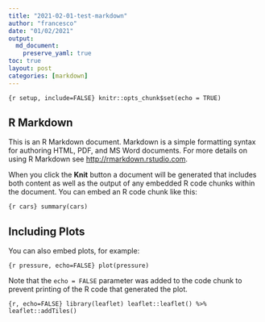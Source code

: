 ```yaml
---
title: "2021-02-01-test-markdown"
author: "francesco"
date: "01/02/2021"
output: 
  md_document:
    preserve_yaml: true
toc: true
layout: post
categories: [markdown]
---
```




`{r setup, include=FALSE} knitr::opts_chunk$set(echo = TRUE)`

## R Markdown

This is an R Markdown document. Markdown is a simple formatting syntax
for authoring HTML, PDF, and MS Word documents. For more details on
using R Markdown see <http://rmarkdown.rstudio.com>.

When you click the **Knit** button a document will be generated that
includes both content as well as the output of any embedded R code
chunks within the document. You can embed an R code chunk like this:

`{r cars} summary(cars)`

## Including Plots

You can also embed plots, for example:

`{r pressure, echo=FALSE} plot(pressure)`

Note that the `echo = FALSE` parameter was added to the code chunk to
prevent printing of the R code that generated the plot.

`{r, echo=FALSE} library(leaflet) leaflet::leaflet() %>%    leaflet::addTiles()`

